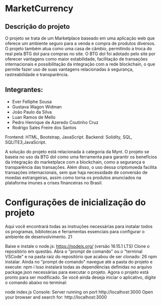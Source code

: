 # MarketCurrency

## Descrição do projeto
O projeto se trata de um Marketplace baseado em uma aplicação web que oferece um ambiente seguro para a venda e compra de produtos diversos. O projeto também atua como uma casa de câmbio, permitindo a troca do real pela BTG dol para compras no site. O BTG dol foi adotado pelo site por oferecer vantagens como maior estabilidade, facilitação de transações internacionais e possibilitação da integração com a rede blockchain, o que permite fazer uso de suas vantagens relacionadas à segurança, rastreabilidade e transparência. 

## Integrantes:
- Ever Felliphe Sousa
- Gustava Wagon Widman
- João Paulo da Silva
- Luan Ramos de Mello
- Pedro Henrique de Azeredo Coutinho Cruz
- Rodrigo Sales Freire dos Santos


Frontend: HTML, Bootstrap, JavaScript.
Backend: Solidity, SQL, SQLITE3,JavaScript.

A solução do projeto está relacionada à categoria da Mynt. O projeto se baseia no uso da BTG dol como uma ferramenta para garantir os benefícios da integração do marketplace com a blockchain, como a segurança e transparência das transações. Além disso, o uso dessa criptomoeda facilita transações internacionais, sem que haja necessidade de conversão de moedas estrangeiras, assim como torna os produtos anunciados na plataforma imunes a crises financeiras no Brasil. 

# Configurações de inicialização do projeto

Aqui você encontrará todas as instruções necessárias para instalar todos os programas, bibliotecas e ferramentas essenciais para configurar o ambiente de desenvolvimento. 21

Baixe e instale o node.js: https://nodejs.org/ (versão 16.15.1 LTS)
Clone o repositório em questão.
Abra o "prompt de comando" ou o "terminal VSCode" e na pasta raiz do repositório que acabou de ser clonado: 26 npm instalar.
Ainda no "prompt de comando" navegue até a pasta do projeto e execute: 
npm i
Isso instalará todas as dependências definidas no arquivo package.json necessárias para executar o projeto. Agora o projeto está pronto para ser modificado. Se você ainda deseja iniciar o aplicativo, digite o comando abaixo no terminal:

node index.js
Console: Server running on port http://localhost:3000
Open your browser and search for: http://localhost:3000
